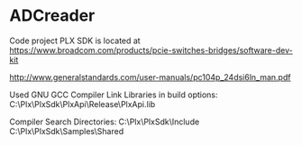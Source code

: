 # ADCreader
Code project
PLX SDK is located at https://www.broadcom.com/products/pcie-switches-bridges/software-dev-kit


http://www.generalstandards.com/user-manuals/pc104p_24dsi6ln_man.pdf

Used GNU GCC Compiler
Link Libraries in build options: C:\Plx\PlxSdk\PlxApi\Release\PlxApi.lib

Compiler Search Directories: C:\Plx\PlxSdk\Include
                             C:\Plx\PlxSdk\Samples\Shared
